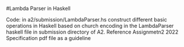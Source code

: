 #Lambda Parser in Haskell

Code: in a2/submission/LambdaParser.hs
construct different basic operations in Haskell based on church encoding in the LambdaParser haskell file in submission directory of A2.
Reference Assignmetn2 2022 Specification pdf file as a guideline
